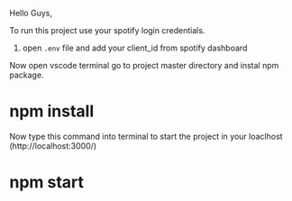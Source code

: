 Hello Guys,

To run this project use your spotify login credentials.
1. open `.env` file and add your client_id from spotify dashboard 

Now open vscode terminal go to project master directory and instal npm package.
# npm install

Now type this command into terminal to start the project in your loaclhost (http://localhost:3000/)
# npm start

